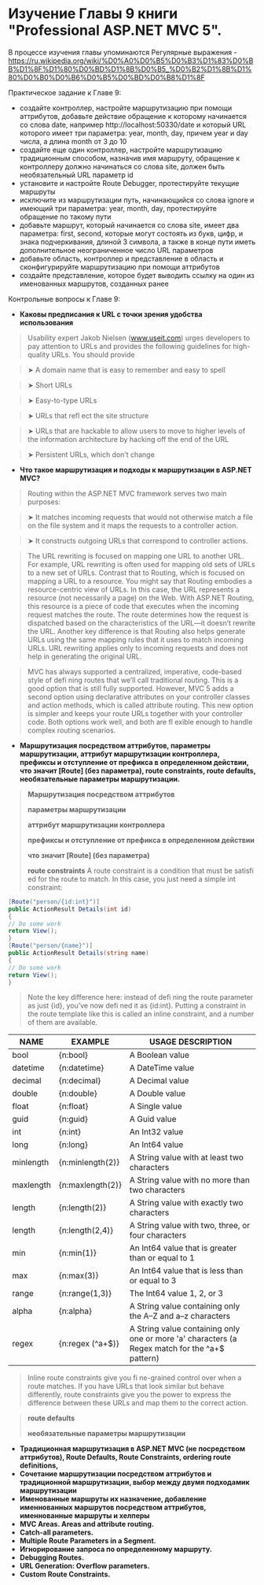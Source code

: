# Изучение Главы 9 книги "Professional ASP.NET MVC 5".

В процессе изучения главы упоминаются Регулярные выражения -  https://ru.wikipedia.org/wiki/%D0%A0%D0%B5%D0%B3%D1%83%D0%BB%D1%8F%D1%80%D0%BD%D1%8B%D0%B5_%D0%B2%D1%8B%D1%80%D0%B0%D0%B6%D0%B5%D0%BD%D0%B8%D1%8F

Практическое задание к Главе 9:
- создайте контроллер, настройте маршрутизацию при помощи аттрибутов, добавьте действие обращение к которому начинается со слова date, например http://localhost:50330/date и который URL которого имеет три параметра: year, month, day, причем year и day числа, а длина month от 3 до 10
- создайте еще один контроллер, настройте маршрутизацию традиционным способом, назначив имя маршруту, обращение к контроллеру должно начинаться со слова site, должен быть необязательный URL параметр id
- установите и настройте Route Debugger, протестируйте текущие маршруты
- исключите из маршрутизации путь, начинающийся со слова ignore и имеющий три параметра: year, month, day, протестируйте обращение по такому пути
- добавьте маршрут, который начинается со слова site, имеет два параметра: first, second, которые могут состоять из букв, цифр, и знака подчеркивания, длиной 3 символа, а также в конце пути иметь дополнительное неограниченное число URL параметров
- добавьте область, контроллер и представление в область и сконфигурируйте маршрутизацию при помощи аттрибутов
- создайте представление, которое будет выводить ссылку на один из именованных маршрутов, созданных ранее

Контрольные вопросы к Главе 9:
- **Каковы предписания к URL с точки зрения удобства использования**
> Usability expert Jakob Nielsen (www.useit.com) urges developers to pay attention to URLs and
provides the following guidelines for high-quality URLs. You should provide

> ➤ A domain name that is easy to remember and easy to spell

> ➤ Short URLs

> ➤ Easy-to-type URLs

> ➤ URLs that refl ect the site structure

> ➤ URLs that are hackable to allow users to move to higher levels of the information architecture
by hacking off the end of the URL

> ➤ Persistent URLs, which don’t change

- **Что такое маршрутизация и подходы к маршрутизации в ASP.NET MVC?**
> Routing within the ASP.NET MVC framework serves two main purposes:

> ➤ It matches incoming requests that would not otherwise match a file on the file system and it
maps the requests to a controller action.

> ➤ It constructs outgoing URLs that correspond to controller actions.

> The URL rewriting is focused on mapping one URL to another URL. For
example, URL rewriting is often used for mapping old sets of URLs to a new set of URLs. Contrast
that to Routing, which is focused on mapping a URL to a resource.
> You might say that Routing embodies a resource-centric view of URLs. In this case, the URL represents
a resource (not necessarily a page) on the Web. With ASP.NET Routing, this resource is a piece
of code that executes when the incoming request matches the route. The route determines how the
request is dispatched based on the characteristics of the URL—it doesn’t rewrite the URL.
> Another key difference is that Routing also helps generate URLs using the same mapping rules that
it uses to match incoming URLs. URL rewriting applies only to incoming requests and does not help
in generating the original URL.

> MVC has always supported a centralized, imperative, code-based style of defi ning routes that we’ll call
traditional routing. This is a good option that is still fully supported. However, MVC 5 adds a
second option using declarative attributes on your controller classes and action methods, which is
called attribute routing. This new option is simpler and keeps your route URLs together with your
controller code. Both options work well, and both are fl exible enough to handle complex routing
scenarios.

- **Маршрутизация посредством аттрибутов, параметры маршрутизации, аттрибут маршрутизации контроллера, префиксы и отступление от префикса в определенном действии, что значит [Route] (без параметра), route constraints, route defaults, необязательные параметры маршрутизации.**
> **Маршрутизация посредством аттрибутов**
> 
> **параметры маршрутизации**
> 
> **аттрибут маршрутизации контроллера**
> 
> **префиксы и отступление от префикса в определенном действии**
> 
> **что значит [Route] (без параметра)**
> 
> **route constraints**
> A route constraint is a condition that must be satisfi ed for the route to match. In this case, you just
need a simple int constraint:
```c#
[Route("person/{id:int}")]
public ActionResult Details(int id)
{
// Do some work
return View();
}
[Route("person/{name}")]
public ActionResult Details(string name)
{
// Do some work
return View();
}
```
> Note the key difference here: instead of defi ning the route parameter as just {id}, you’ve now
defi ned it as {id:int}. Putting a constraint in the route template like this is called an inline
constraint, and a number of them are available.

NAME      | EXAMPLE          | USAGE DESCRIPTION
----------|------------------|-------------------
bool      | {n:bool}         | A Boolean value
datetime  | {n:datetime}     | A DateTime value
decimal   | {n:decimal}      | A Decimal value
double    | {n:double}       | A Double value
float     | {n:float}        | A Single value
guid      | {n:guid}         | A Guid value
int       | {n:int}          | An Int32 value
long      | {n:long}         | An Int64 value
minlength | {n:minlength(2)} | A String value with at least two characters
maxlength | {n:maxlength(2)} | A String value with no more than two characters
length    | {n:length(2)}    | A String value with exactly two characters
length    | {n:length(2,4)}  | A String value with two, three, or four characters
min       | {n:min(1)}       | An Int64 value that is greater than or equal to 1
max       | {n:max(3)}       | An Int64 value that is less than or equal to 3
range     | {n:range(1,3)}   | The Int64 value 1, 2, or 3
alpha     | {n:alpha}        | A String value containing only the A–Z and a–z characters
regex     | {n:regex (^a+$)} | A String value containing only one or more 'a' characters (a Regex match for the ^a+$ pattern)

> Inline route constraints give you fi ne-grained control over when a route matches. If you have URLs
that look similar but behave differently, route constraints give you the power to express the difference
between these URLs and map them to the correct action.


> **route defaults**
> 
> **необязательные параметры маршрутизации**
> 

- **Традиционная маршрутизация в ASP.NET MVC (не посредством аттрибутов), Route Defaults, Route Constraints, ordering route definitions,**
- **Сочетание маршрутизации посредством аттрибутов и традиционной маршрутизации, выбор между двумя подходамик маршрутизации**
- **Именованные маршруты их назначение, добавление именнованных маршрутов посредством аттрибутов, именнованные маршруты и хелперы**
- **MVC Areas. Areas and attribute routing.**
- **Catch-all parameters.**
- **Multiple Route Parameters in a Segment.**
- **Игнорирование запроса по определенному маршруту.**
- **Debugging Routes.**
- **URL Generation: Overflow parameters.**
- **Custom Route Constraints.**
